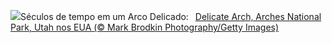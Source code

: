![](https://www.bing.com/th?id=OHR.TheChaps_PT-BR3805944610_UHD.jpg&w=1000)Séculos de tempo em um Arco Delicado:&nbsp;&ensp;[Delicate Arch, Arches National Park, Utah nos EUA (© Mark Brodkin Photography/Getty Images)](https://www.bing.com/th?id=OHR.TheChaps_PT-BR3805944610_UHD.jpg)
<br><br/>
